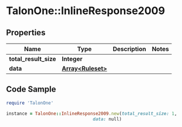 # TalonOne::InlineResponse2009

## Properties

Name | Type | Description | Notes
------------ | ------------- | ------------- | -------------
**total_result_size** | **Integer** |  | 
**data** | [**Array&lt;Ruleset&gt;**](Ruleset.md) |  | 

## Code Sample

```ruby
require 'TalonOne'

instance = TalonOne::InlineResponse2009.new(total_result_size: 1,
                                 data: null)
```


